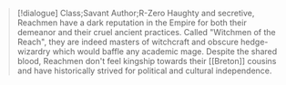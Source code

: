 >[!dialogue] Class;Savant Author;R-Zero
Haughty and secretive, Reachmen have a dark reputation in the Empire for both their demeanor and their cruel ancient practices. Called "Witchmen of the Reach", they are indeed masters of witchcraft and obscure hedge-wizardry which would baffle any academic mage. Despite the shared blood, Reachmen don't feel kingship towards their [[Breton]] cousins and have historically strived for political and cultural independence.





